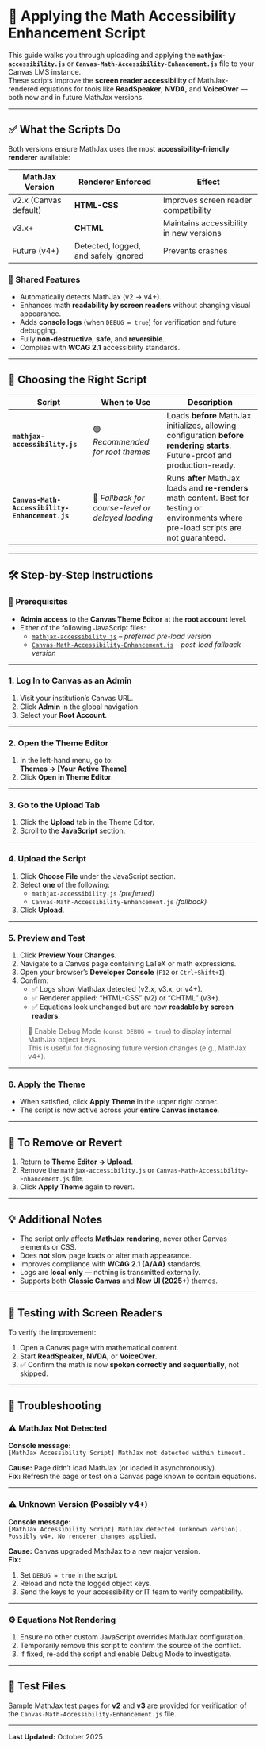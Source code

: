 # 📘 Applying the Math Accessibility Enhancement Script

This guide walks you through uploading and applying the **`mathjax-accessibility.js`** or **`Canvas-Math-Accessibility-Enhancement.js`** file to your Canvas LMS instance.  
These scripts improve the **screen reader accessibility** of MathJax-rendered equations for tools like **ReadSpeaker**, **NVDA**, and **VoiceOver** — both now and in future MathJax versions.

---

## ✅ What the Scripts Do

Both versions ensure MathJax uses the most **accessibility-friendly renderer** available:

| MathJax Version | Renderer Enforced | Effect |
|-----------------|------------------|---------|
| v2.x (Canvas default) | **HTML-CSS** | Improves screen reader compatibility |
| v3.x+ | **CHTML** | Maintains accessibility in new versions |
| Future (v4+) | Detected, logged, and safely ignored | Prevents crashes |

### 🧩 Shared Features
- Automatically detects MathJax (v2 → v4+).  
- Enhances math **readability by screen readers** without changing visual appearance.  
- Adds **console logs** (when `DEBUG = true`) for verification and future debugging.  
- Fully **non-destructive**, **safe**, and **reversible**.  
- Complies with **WCAG 2.1** accessibility standards.

---

## 🧭 Choosing the Right Script

| Script | When to Use | Description |
|--------|--------------|-------------|
| **`mathjax-accessibility.js`** | 🟢 *Recommended for root themes* | Loads **before** MathJax initializes, allowing configuration **before rendering starts**. Future-proof and production-ready. |
| **`Canvas-Math-Accessibility-Enhancement.js`** | 🧩 *Fallback for course-level or delayed loading* | Runs **after** MathJax loads and **re-renders** math content. Best for testing or environments where pre-load scripts are not guaranteed. |

---

## 🛠️ Step-by-Step Instructions

### 🔐 Prerequisites

- **Admin access** to the **Canvas Theme Editor** at the **root account** level.  
- Either of the following JavaScript files:
  - [`mathjax-accessibility.js`](mathjax-accessibility.js) – *preferred pre-load version*  
  - [`Canvas-Math-Accessibility-Enhancement.js`](Canvas-Math-Accessibility-Enhancement.js) – *post-load fallback version*

---

### 1. Log In to Canvas as an Admin

1. Visit your institution’s Canvas URL.  
2. Click **Admin** in the global navigation.  
3. Select your **Root Account**.

---

### 2. Open the Theme Editor

1. In the left-hand menu, go to:  
   **Themes → [Your Active Theme]**  
2. Click **Open in Theme Editor**.

---

### 3. Go to the Upload Tab

1. Click the **Upload** tab in the Theme Editor.  
2. Scroll to the **JavaScript** section.

---

### 4. Upload the Script

1. Click **Choose File** under the JavaScript section.  
2. Select **one** of the following:
   - `mathjax-accessibility.js` *(preferred)*  
   - `Canvas-Math-Accessibility-Enhancement.js` *(fallback)*  
3. Click **Upload**.

---

### 5. Preview and Test

1. Click **Preview Your Changes**.  
2. Navigate to a Canvas page containing LaTeX or math expressions.  
3. Open your browser’s **Developer Console** (`F12` or `Ctrl+Shift+I`).  
4. Confirm:
   - ✅ Logs show MathJax detected (v2.x, v3.x, or v4+).  
   - ✅ Renderer applied: “HTML-CSS” (v2) or “CHTML” (v3+).  
   - ✅ Equations look unchanged but are now **readable by screen readers**.

> 🧠 Enable Debug Mode (`const DEBUG = true`) to display internal MathJax object keys.  
> This is useful for diagnosing future version changes (e.g., MathJax v4+).

---

### 6. Apply the Theme

- When satisfied, click **Apply Theme** in the upper right corner.  
- The script is now active across your **entire Canvas instance**.

---

## 🔁 To Remove or Revert

1. Return to **Theme Editor → Upload**.  
2. Remove the `mathjax-accessibility.js` or `Canvas-Math-Accessibility-Enhancement.js` file.  
3. Click **Apply Theme** again to revert.

---

## 💡 Additional Notes

- The script only affects **MathJax rendering**, never other Canvas elements or CSS.  
- Does **not** slow page loads or alter math appearance.  
- Improves compliance with **WCAG 2.1 (A/AA)** standards.  
- Logs are **local only** — nothing is transmitted externally.  
- Supports both **Classic Canvas** and **New UI (2025+)** themes.

---

## 🧪 Testing with Screen Readers

To verify the improvement:

1. Open a Canvas page with mathematical content.  
2. Start **ReadSpeaker**, **NVDA**, or **VoiceOver**.  
3. ✅ Confirm the math is now **spoken correctly and sequentially**, not skipped.

---

## 🧰 Troubleshooting

### ⚠️ MathJax Not Detected
**Console message:**  
`[MathJax Accessibility Script] MathJax not detected within timeout.`

**Cause:** Page didn’t load MathJax (or loaded it asynchronously).  
**Fix:** Refresh the page or test on a Canvas page known to contain equations.

---

### ⚠️ Unknown Version (Possibly v4+)
**Console message:**  
`[MathJax Accessibility Script] MathJax detected (unknown version). Possibly v4+. No renderer changes applied.`

**Cause:** Canvas upgraded MathJax to a new major version.  
**Fix:**  
1. Set `DEBUG = true` in the script.  
2. Reload and note the logged object keys.  
3. Send the keys to your accessibility or IT team to verify compatibility.

---

### ⚙️ Equations Not Rendering
1. Ensure no other custom JavaScript overrides MathJax configuration.  
2. Temporarily remove this script to confirm the source of the conflict.  
3. If fixed, re-add the script and enable Debug Mode to investigate.

---

## 🧩 Test Files
Sample MathJax test pages for **v2** and **v3** are provided for verification of the `Canvas-Math-Accessibility-Enhancement.js` file.

---
 
**Last Updated:** October 2025  
